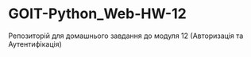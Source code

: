 # GOIT-Python_Web-HW-12
Репозиторій для домашнього завдання до модуля 12 (Авторизація та Аутентифікація)

